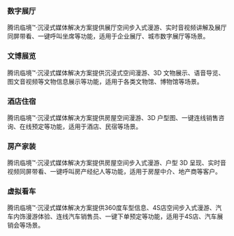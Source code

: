 ### 数字展厅
腾讯临境™·沉浸式媒体解决方案提供展厅空间步入式漫游、实时音视频讲解及展厅同屏带看、一键呼叫坐席等功能，适用于企业展厅、城市数字展厅等场景。

### 文博展览  

腾讯临境™·沉浸式媒体解决方案提供沉浸式空间漫游、3D 文物展示、语音导览、图文音视频等文物信息展示等功能，适用于各类文物馆、博物馆等场景。

### 酒店住宿 

腾讯临境™·沉浸式媒体解决方案提供房屋空间漫游、3D 户型图、一键连线销售咨询、在线预定等功能，适用于酒店、民宿等场景。

### 房产家装

腾讯临境™·沉浸式媒体解决方案提供房屋空间步入式漫游、户型 3D 呈现、实时音视频同屏带看、一键呼叫房产经纪人等功能，适用于房屋中介、地产商等客户。

### 虚拟看车

腾讯临境™·沉浸式媒体解决方案提供360度车型信息、4S店空间步入式漫游、汽车内饰漫游体验、连线汽车销售员、一键下单预定等功能，适用于4S店、汽车展销会等场景。
